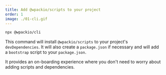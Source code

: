 ```yaml
---
title: Add @wpackio/scripts to your project
order: 1
image: ./01-cli.gif
---
```


```bash
npx @wpackio/cli
```

This command will install `@wpackio/scripts` to your project's
`devDependencies`. It will also create a `package.json` if necessary and will
add a `bootstrap` script to your `package.json`.

It provides an on-boarding experience where you don't need to worry about adding
scripts and dependencies.
